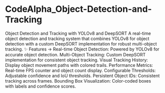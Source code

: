 # CodeAlpha_Object-Detection-and-Tracking
Object Detection and Tracking with YOLOv8 and DeepSORT
A real-time object detection and tracking system that combines YOLOv8 for object detection with a custom DeepSORT implementation for robust multi-object tracking.
✨ Features ->
Real-time Object Detection: Powered by YOLOv8 for accurate object detection.
Multi-Object Tracking: Custom DeepSORT implementation for consistent object tracking.
Visual Tracking History: Display object movement paths with colored trails.
Performance Metrics: Real-time FPS counter and object count display.
Configurable Thresholds: Adjustable confidence and IoU thresholds.
Persistent Object IDs: Consistent tracking across frames.
Bounding Box Visualization: Color-coded boxes with labels and confidence scores.
